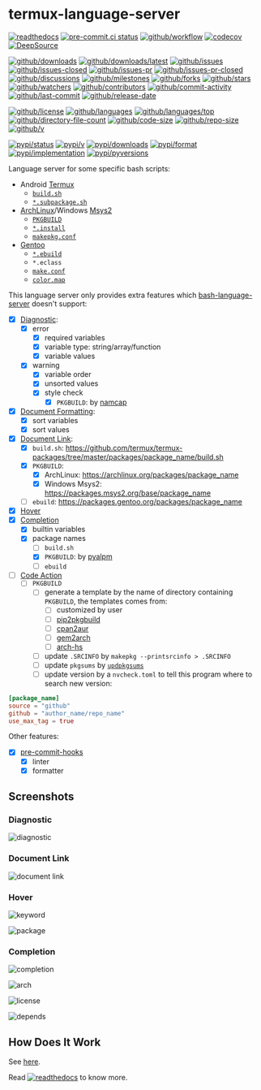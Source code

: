 # termux-language-server

[![readthedocs](https://shields.io/readthedocs/termux-language-server)](https://termux-language-server.readthedocs.io)
[![pre-commit.ci status](https://results.pre-commit.ci/badge/github/termux/termux-language-server/main.svg)](https://results.pre-commit.ci/latest/github/termux/termux-language-server/main)
[![github/workflow](https://github.com/termux/termux-language-server/actions/workflows/main.yml/badge.svg)](https://github.com/termux/termux-language-server/actions)
[![codecov](https://codecov.io/gh/termux/termux-language-server/branch/main/graph/badge.svg)](https://codecov.io/gh/termux/termux-language-server)
[![DeepSource](https://deepsource.io/gh/termux/termux-language-server.svg/?show_trend=true)](https://deepsource.io/gh/termux/termux-language-server)

[![github/downloads](https://shields.io/github/downloads/termux/termux-language-server/total)](https://github.com/termux/termux-language-server/releases)
[![github/downloads/latest](https://shields.io/github/downloads/termux/termux-language-server/latest/total)](https://github.com/termux/termux-language-server/releases/latest)
[![github/issues](https://shields.io/github/issues/termux/termux-language-server)](https://github.com/termux/termux-language-server/issues)
[![github/issues-closed](https://shields.io/github/issues-closed/termux/termux-language-server)](https://github.com/termux/termux-language-server/issues?q=is%3Aissue+is%3Aclosed)
[![github/issues-pr](https://shields.io/github/issues-pr/termux/termux-language-server)](https://github.com/termux/termux-language-server/pulls)
[![github/issues-pr-closed](https://shields.io/github/issues-pr-closed/termux/termux-language-server)](https://github.com/termux/termux-language-server/pulls?q=is%3Apr+is%3Aclosed)
[![github/discussions](https://shields.io/github/discussions/termux/termux-language-server)](https://github.com/termux/termux-language-server/discussions)
[![github/milestones](https://shields.io/github/milestones/all/termux/termux-language-server)](https://github.com/termux/termux-language-server/milestones)
[![github/forks](https://shields.io/github/forks/termux/termux-language-server)](https://github.com/termux/termux-language-server/network/members)
[![github/stars](https://shields.io/github/stars/termux/termux-language-server)](https://github.com/termux/termux-language-server/stargazers)
[![github/watchers](https://shields.io/github/watchers/termux/termux-language-server)](https://github.com/termux/termux-language-server/watchers)
[![github/contributors](https://shields.io/github/contributors/termux/termux-language-server)](https://github.com/termux/termux-language-server/graphs/contributors)
[![github/commit-activity](https://shields.io/github/commit-activity/w/termux/termux-language-server)](https://github.com/termux/termux-language-server/graphs/commit-activity)
[![github/last-commit](https://shields.io/github/last-commit/termux/termux-language-server)](https://github.com/termux/termux-language-server/commits)
[![github/release-date](https://shields.io/github/release-date/termux/termux-language-server)](https://github.com/termux/termux-language-server/releases/latest)

[![github/license](https://shields.io/github/license/termux/termux-language-server)](https://github.com/termux/termux-language-server/blob/main/LICENSE)
[![github/languages](https://shields.io/github/languages/count/termux/termux-language-server)](https://github.com/termux/termux-language-server)
[![github/languages/top](https://shields.io/github/languages/top/termux/termux-language-server)](https://github.com/termux/termux-language-server)
[![github/directory-file-count](https://shields.io/github/directory-file-count/termux/termux-language-server)](https://github.com/termux/termux-language-server)
[![github/code-size](https://shields.io/github/languages/code-size/termux/termux-language-server)](https://github.com/termux/termux-language-server)
[![github/repo-size](https://shields.io/github/repo-size/termux/termux-language-server)](https://github.com/termux/termux-language-server)
[![github/v](https://shields.io/github/v/release/termux/termux-language-server)](https://github.com/termux/termux-language-server)

[![pypi/status](https://shields.io/pypi/status/termux-language-server)](https://pypi.org/project/termux-language-server/#description)
[![pypi/v](https://shields.io/pypi/v/termux-language-server)](https://pypi.org/project/termux-language-server/#history)
[![pypi/downloads](https://shields.io/pypi/dd/termux-language-server)](https://pypi.org/project/termux-language-server/#files)
[![pypi/format](https://shields.io/pypi/format/termux-language-server)](https://pypi.org/project/termux-language-server/#files)
[![pypi/implementation](https://shields.io/pypi/implementation/termux-language-server)](https://pypi.org/project/termux-language-server/#files)
[![pypi/pyversions](https://shields.io/pypi/pyversions/termux-language-server)](https://pypi.org/project/termux-language-server/#files)

Language server for some specific bash scripts:

- Android [Termux](https://termux.dev)
  - [`build.sh`](https://github.com/termux/termux-packages/wiki/Creating-new-package)
  - [`*.subpackage.sh`](https://github.com/termux/termux-packages/wiki/Creating-new-package#writing-a-subpackage-script)
- [ArchLinux](https://archlinux.org)/Windows [Msys2](https://msys2.org)
  - [`PKGBUILD`](https://wiki.archlinux.org/title/PKGBUILD)
  - [`*.install`](https://wiki.archlinux.org/title/PKGBUILD#install)
  - [`makepkg.conf`](https://man.archlinux.org/man/makepkg.conf.5.en)
- [Gentoo](https://www.gentoo.org/)
  - [`*.ebuild`](https://dev.gentoo.org/~zmedico/portage/doc/man/ebuild.5.html)
  - `*.eclass`
  - [`make.conf`](https://dev.gentoo.org/~zmedico/portage/doc/man/make.conf.5.html)
  - [`color.map`](https://dev.gentoo.org/~zmedico/portage/doc/man/color.map.5.html)

This language server only provides extra features which
[bash-language-server](https://github.com/bash-lsp/bash-language-server)
doesn't support:

- [x] [Diagnostic](https://microsoft.github.io/language-server-protocol/specifications/specification-current#diagnostic):
  - [x] error
    - [x] required variables
    - [x] variable type: string/array/function
    - [x] variable values
  - [x] warning
    - [x] variable order
    - [x] unsorted values
    - [x] style check
      - [x] `PKGBUILD`: by [namcap](https://wiki.archlinux.org/title/Namcap)
- [x] [Document Formatting](https://microsoft.github.io/language-server-protocol/specifications/specification-current#textDocument_formatting):
  - [x] sort variables
  - [x] sort values
- [x] [Document Link](https://microsoft.github.io/language-server-protocol/specifications/specification-current#textDocument_documentLink):
  - [x] `build.sh`: <https://github.com/termux/termux-packages/tree/master/packages/package_name/build.sh>
  - [x] `PKGBUILD`:
    - [x] ArchLinux: <https://archlinux.org/packages/package_name>
    - [x] Windows Msys2: <https://packages.msys2.org/base/package_name>
  - [ ] `ebuild`: <https://packages.gentoo.org/packages/package_name>
- [x] [Hover](https://microsoft.github.io/language-server-protocol/specifications/specification-current#textDocument_hover)
- [x] [Completion](https://microsoft.github.io/language-server-protocol/specifications/specification-current#textDocument_completion)
  - [x] builtin variables
  - [x] package names
    - [ ] `build.sh`
    - [x] `PKGBUILD`: by [pyalpm](https://github.com/ornitorrincos/pyalpm)
    - [ ] `ebuild`
- [ ] [Code Action](https://microsoft.github.io/language-server-protocol/specifications/specification-current#textDocument_codeAction)
  - [ ] `PKGBUILD`
    - [ ] generate a template by the name of directory containing `PKGBUILD`, the
      templates comes from:
      - [ ] customized by user
      - [ ] [pip2pkgbuild](https://github.com/wenLiangcan/pip2pkgbuild)
      - [ ] [cpan2aur](https://metacpan.org/release/CPANPLUS-Dist-Arch)
      - [ ] [gem2arch](https://github.com/anatol/gem2arch)
      - [ ] [arch-hs](https://github.com/berberman/arch-hs)
    - [ ] update `.SRCINFO` by `makepkg --printsrcinfo > .SRCINFO`
    - [ ] update `pkgsums` by [`updpkgsums`](https://gitlab.archlinux.org/pacman/pacman-contrib)
    - [ ] update version by a `nvcheck.toml` to tell this
      program where to search new version:

```toml
[package_name]
source = "github"
github = "author_name/repo_name"
use_max_tag = true
```

Other features:

- [x] [pre-commit-hooks](https://pre-commit.com/)
  - [x] linter
  - [x] formatter

## Screenshots

### Diagnostic

![diagnostic](https://github.com/termux/termux-language-server/assets/32936898/598c371f-151d-442f-b782-e504a3d08872)

### Document Link

![document link](https://github.com/Freed-Wu/pkgbuild-language-server/assets/32936898/d3777f3c-9b75-41f9-b6b3-1c4ec55c7283)

### Hover

![keyword](https://github.com/Freed-Wu/requirements-language-server/assets/32936898/91bfde00-28f7-4376-8b7a-10a0bd56ba51)

![package](https://github.com/Freed-Wu/pkgbuild-language-server/assets/32936898/3d9fa906-35ea-4063-a9eb-06282d3e8596)

### Completion

![completion](https://github.com/Freed-Wu/pkgbuild-language-server/assets/32936898/c060690c-071b-41a0-bde5-dce338f4e779)

![arch](https://github.com/termux/termux-language-server/assets/32936898/e10b40c6-515e-4d50-9526-d32ea26b9238)

![license](https://github.com/termux/termux-language-server/assets/32936898/13109df3-30ba-4371-ad0a-aa7f46c8e80a)

![depends](https://github.com/termux/termux-language-server/assets/32936898/a70b41ae-cf4b-44cc-bb10-a54cb5488f30)

## How Does It Work

See [here](https://github.com/neomutt/lsp-tree-sitter#usage).

Read
[![readthedocs](https://shields.io/readthedocs/termux-language-server)](https://termux-language-server.readthedocs.io)
to know more.
